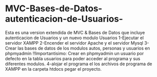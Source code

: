 # MVC-Bases-de-Datos-autenticacion-de-Usuarios-
Esta es una version extendida de MVC &amp; Bases de Datos que incluye autenticacion de Usuarios y un nuevo modulo Usuarios
1-Ejecutar el servidor XAMPP
2-Encender el servidor Apache y el servidor Mysql
3-Crear las bases de datos de los modulos autos, personas y usuarios en phpmyadmin 
!!Importantisimo: Crear en phpmyadmin un usuario por defecto en la tabla usuarios para poder acceder al programa y sus diferentes modulos.
4-alojar el programa el los archivos de programa de XAMPP en la carpeta htdocs pegar el proyecto.
